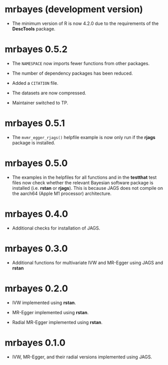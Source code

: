 # mrbayes (development version)

* The minimum version of R is now 4.2.0 due to the requirements of the **DescTools** package.

# mrbayes 0.5.2

* The `NAMESPACE` now imports fewer functions from other packages.

* The number of dependency packages has been reduced.

* Added a `CITATION` file.

* The datasets are now compressed.

* Maintainer switched to TP.

# mrbayes 0.5.1

* The `mvmr_egger_rjags()` helpfile example is now only run if the **rjags** package is installed.

# mrbayes 0.5.0

* The examples in the helpfiles for all functions and in the **testthat** test files now check whether the relevant Bayesian software package is installed (i.e. **rstan** or **rjags**). This is because JAGS does not compile on the aarch64 (Apple M1 processor) architecture.

# mrbayes 0.4.0

* Additional checks for installation of JAGS.

# mrbayes 0.3.0

* Additional functions for multivariate IVW and MR-Egger using JAGS and **rstan**

# mrbayes 0.2.0

* IVW implemented using **rstan**.

* MR-Egger implemented using **rstan**.

* Radial MR-Egger implemented using **rstan**.

# mrbayes 0.1.0

* IVW, MR-Egger, and their radial versions implemented using JAGS.
